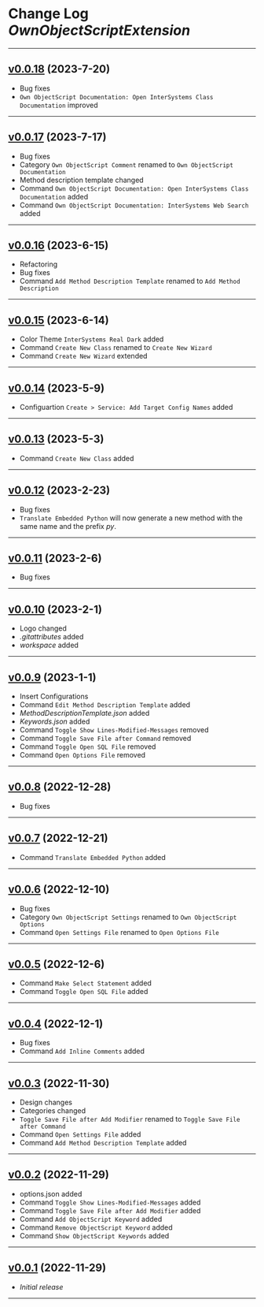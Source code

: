 # Change Log _OwnObjectScriptExtension_

---

## [v0.0.18](https://github.com/intersystems-dach/ownobjectscriptextension/tree/0.0.18) (2023-7-20)

-   Bug fixes
-   `Own ObjectScript Documentation: Open InterSystems Class Documentation` improved

---

## [v0.0.17](https://github.com/intersystems-dach/ownobjectscriptextension/tree/0.0.17) (2023-7-17)

-   Bug fixes
-   Category `Own ObjectScript Comment` renamed to `Own ObjectScript Documentation`
-   Method description template changed
-   Command `Own ObjectScript Documentation: Open InterSystems Class Documentation` added
-   Command `Own ObjectScript Documentation: InterSystems Web Search` added

---

## [v0.0.16](https://github.com/intersystems-dach/ownobjectscriptextension/tree/0.0.16) (2023-6-15)

-   Refactoring
-   Bug fixes
-   Command `Add Method Description Template` renamed to `Add Method Description`

---

## [v0.0.15](https://github.com/intersystems-dach/ownobjectscriptextension/tree/0.0.15) (2023-6-14)

-   Color Theme `InterSystems Real Dark` added
-   Command `Create New Class` renamed to `Create New Wizard`
-   Command `Create New Wizard` extended

---

## [v0.0.14](https://github.com/intersystems-dach/ownobjectscriptextension/tree/0.0.14) (2023-5-9)

-   Configuartion `Create > Service: Add Target Config Names` added

---

## [v0.0.13](https://github.com/intersystems-dach/ownobjectscriptextension/tree/0.0.13) (2023-5-3)

-   Command `Create New Class` added

---

## [v0.0.12](https://github.com/intersystems-dach/ownobjectscriptextension/tree/0.0.12) (2023-2-23)

-   Bug fixes
-   `Translate Embedded Python` will now generate a new method with the same name and the prefix _py_.

---

## [v0.0.11](https://github.com/intersystems-dach/ownobjectscriptextension/tree/0.0.11) (2023-2-6)

-   Bug fixes

---

## [v0.0.10](https://github.com/intersystems-dach/ownobjectscriptextension/tree/0.0.10) (2023-2-1)

-   Logo changed
-   _.gitattributes_ added
-   _workspace_ added

---

## [v0.0.9](https://github.com/intersystems-dach/ownobjectscriptextension/tree/0.0.9) (2023-1-1)

-   Insert Configurations
-   Command `Edit Method Description Template` added
-   _MethodDescriptionTemplate.json_ added
-   _Keywords.json_ added
-   Command `Toggle Show Lines-Modified-Messages` removed
-   Command `Toggle Save File after Command` removed
-   Command `Toggle Open SQL File` removed
-   Command `Open Options File` removed

---

## [v0.0.8](https://github.com/intersystems-dach/ownobjectscriptextension/tree/0.0.8) (2022-12-28)

-   Bug fixes

---

## [v0.0.7](https://github.com/intersystems-dach/ownobjectscriptextension/tree/0.0.7) (2022-12-21)

-   Command `Translate Embedded Python` added

---

## [v0.0.6](https://github.com/intersystems-dach/ownobjectscriptextension/tree/0.0.6) (2022-12-10)

-   Bug fixes
-   Category `Own ObjectScript Settings` renamed to `Own ObjectScript Options`
-   Command `Open Settings File` renamed to `Open Options File`

---

## [v0.0.5](https://github.com/intersystems-dach/ownobjectscriptextension/tree/0.0.5) (2022-12-6)

-   Command `Make Select Statement` added
-   Command `Toggle Open SQL File` added

---

## [v0.0.4](https://github.com/intersystems-dach/ownobjectscriptextension/tree/0.0.4) (2022-12-1)

-   Bug fixes
-   Command `Add Inline Comments` added

---

## [v0.0.3](https://github.com/intersystems-dach/ownobjectscriptextension/tree/0.0.3) (2022-11-30)

-   Design changes
-   Categories changed
-   `Toggle Save File after Add Modifier` renamed to `Toggle Save File after Command`
-   Command `Open Settings File` added
-   Command `Add Method Description Template` added

---

## [v0.0.2](https://github.com/intersystems-dach/ownobjectscriptextension/tree/0.0.2) (2022-11-29)

-   options.json added
-   Command `Toggle Show Lines-Modified-Messages` added
-   Command `Toggle Save File after Add Modifier` added
-   Command `Add ObjectScript Keyword` added
-   Command `Remove ObjectScript Keyword` added
-   Command `Show ObjectScript Keywords` added

---

## [v0.0.1](https://github.com/intersystems-dach/ownobjectscriptextension/tree/0.0.1) (2022-11-29)

-   _Initial release_

---
